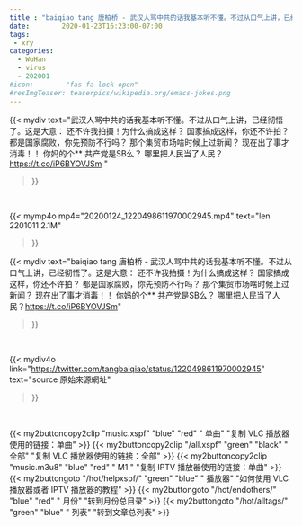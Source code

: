 ```yaml
---
title : "baiqiao tang 唐柏桥 - 武汉人骂中共的话我基本听不懂。不过从口气上讲，已经彻悟了。这是大意： 还不许我拍摄！为什么搞成这样？ 国家搞成这样，你还不许拍？  都是国家腐败，你先预防不行吗？ 那个集贸市场啥时候上过新闻？ 现在出了事才消毒！！ 你妈的个** 共产党是SB么？ 哪里把人民当了人民？https://t.co/iP6BYOVJSm"
date:        2020-01-23T16:23:00-07:00
tags:
 - xry
categories:
  - WuHan
  - virus
  - 202001
#icon:        "fas fa-lock-open"
#resImgTeaser: teaserpics/wikipedia.org/emacs-jokes.png
---
```


{{< mydiv text="武汉人骂中共的话我基本听不懂。不过从口气上讲，已经彻悟了。这是大意： 还不许我拍摄！为什么搞成这样？ 国家搞成这样，你还不许拍？  都是国家腐败，你先预防不行吗？ 那个集贸市场啥时候上过新闻？ 现在出了事才消毒！！ 你妈的个** 共产党是SB么？ 哪里把人民当了人民？https://t.co/iP6BYOVJSm "
>}}
<br>


{{< mymp4o mp4="20200124_1220498611970002945.mp4"
text="len 2201011    2.1M"
>}}


{{< mydiv text="baiqiao tang 唐柏桥 - 武汉人骂中共的话我基本听不懂。不过从口气上讲，已经彻悟了。这是大意： 还不许我拍摄！为什么搞成这样？ 国家搞成这样，你还不许拍？  都是国家腐败，你先预防不行吗？ 那个集贸市场啥时候上过新闻？ 现在出了事才消毒！！ 你妈的个** 共产党是SB么？ 哪里把人民当了人民？https://t.co/iP6BYOVJSm"
>}}
<br>

{{< mydiv4o link="https://twitter.com/tangbaiqiao/status/1220498611970002945"
text="source 原始來源網址"
>}}


<br>

{{< my2buttoncopy2clip "music.xspf"        "blue"   "red"    " 单曲"  "复制 VLC 播放器使用的链接：单曲" >}} {{< my2buttoncopy2clip "/all.xspf"         "green"  "black"  " 全部"  "复制 VLC 播放器使用的链接：全部" >}} {{< my2buttoncopy2clip "music.m3u8"        "blue"   "red"    " M1 "    "复制 IPTV 播放器使用的链接：单曲" >}} {{< my2buttongoto      "/hot/helpxspf/"    "green"  "blue"   " 播放器" "如何使用 VLC 播放器或者 IPTV 播放器的教程" >}} {{< my2buttongoto      "/hot/endothers/"   "blue"   "red"    " 月份"   "转到月份总目录" >}} {{< my2buttongoto      "/hot/alltags/"     "green"  "blue"   " 列表"   "转到文章总列表" >}} 
